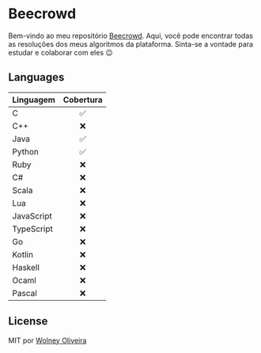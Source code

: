 # Beecrowd

Bem-vindo ao meu repositório [Beecrowd](https://www.beecrowd.com.br/). Aqui, você pode encontrar todas as resoluções dos meus algoritmos da plataforma. Sinta-se a vontade para estudar e colaborar com eles 😉

## Languages
| Linguagem  | Cobertura |
|:-----------|:---------:|
| C          |     ✅    |
| C++        |     ❌    |
| Java       |     ✅    |
| Python     |     ✅    |
| Ruby       |     ❌    |
| C#         |     ❌    |
| Scala      |     ❌    |
| Lua        |     ❌    |
| JavaScript |     ❌    |
| TypeScript |     ❌    |
| Go         |     ❌    |
| Kotlin     |     ❌    |
| Haskell    |     ❌    |
| Ocaml      |     ❌    |
| Pascal     |     ❌    |

## License
MIT por [Wolney Oliveira](https://github.com/wolney-fo)
